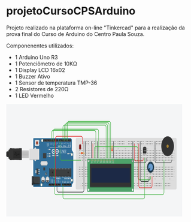 # projetoCursoCPSArduino
Projeto realizado na plataforma on-line "Tinkercad" para a realização da prova final do Curso de Arduino do Centro Paula Souza.

Componenentes utilizados:

- 1 Arduino Uno R3
- 1 Potenciômetro de 10KΩ
- 1 Display LCD 16x02
- 1 Buzzer Ativo
- 1 Sensor de temperatura TMP-36
- 2 Resistores de 220Ω
- 1 LED Vermelho

<img src="tinker.png" width="470" height="300"> 
